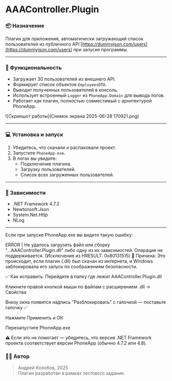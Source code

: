 # AAAController.Plugin

### 📦 Назначение
Плагин для приложения, автоматически загружающий список пользователей из публичного API [https://dummyjson.com/users](https://dummyjson.com/users) при запуске программы.

---

### 🔧 Функциональность

- Загружает 30 пользователей из внешнего API.
- Формирует список объектов `EmployeesDTO`.
- Выводит полученных пользователей в консоль.
- Использует встроенный `Logger` из `PhoneApp.Domain` для вывода логов.
- Работает как плагин, полностью совместимый с архитектурой PhoneApp.
  
![Скриншот работы](Снимок экрана 2025-06-28 170921.png)

---

### 💻 Установка и запуск

1. Убедитесь, что скачали и распаковали проект.
2. Запустите `PhoneApp.exe`.
3. В логах вы увидите:
   - Подключение плагина.
   - Загрузку пользователей.
   - Список всех загруженных пользователей.

---

### 🔗 Зависимости

- .NET Framework 4.7.2
- Newtonsoft.Json
- System.Net.Http
- NLog

---

Если при запуске PhoneApp.exe вы видите такую ошибку:

ERROR | Не удалось загрузить файл или сборку "...AAAController.Plugin.dll" либо одну из их зависимостей. Операция не поддерживается. (Исключение из HRESULT: 0x80131515)
🧾 Причина:
Это происходит, если плагин (.dll) был скачан из интернета, и Windows заблокировала его запуск по соображениям безопасности.

✅ Как исправить:
Перейдите в папку где лежит AAAController.Plugin.dll

Кликните правой кнопкой мыши по файлам с расширением .dll → Свойства

Внизу окна появится надпись "Разблокировать" с галочкой — поставьте галочку ✅

Нажмите Применить и ОК

Перезапустите PhoneApp.exe

⚠️ Если это не помогает — убедитесь, что версия .NET Framework проекта соответствует версии PhoneApp (обычно 4.7.2 или 4.8).

### 👨‍💻 Автор

> Андрей Колобов, 2025  
> Плагин разработан в рамках тестового задания.
